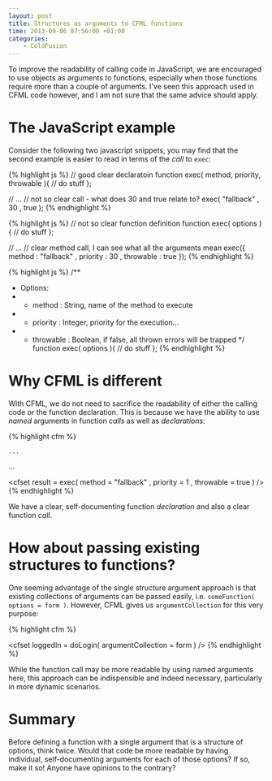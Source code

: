 ```yaml
---
layout: post
title: Structures as arguments to CFML functions
time: 2013-09-06 07:56:00 +01:00
categories:
    - ColdFusion
---
```


To improve the readability of calling code in JavaScript, we are encouraged to use objects as arguments to functions, especially when those functions require more than a couple of arguments. I've seen this approach used in CFML code however, and I am not sure that the same advice should apply.<!--more-->

# The JavaScript example

Consider the following two javascript snippets, you may find that the second example is easier to read in terms of the *call* to `exec`:

{% highlight js %}
// good clear declaratoin
function exec( method, priority, throwable ){
	// do stuff
};

// ...
// not so clear call - what does 30 and true relate to?
exec(
	 "fallback"
	, 30
	, true
);
{% endhighlight %}

{% highlight js %}
// not so clear function definition
function exec( options ){
	// do stuff
};

// ...
// clear method call, I can see what all the arguments mean
exec({
	  method    : "fallback"
	, priority  : 30
	, throwable : true
});
{% endhighlight %}


{% highlight js %}
/**
 * Options:
 * - method    : String, name of the method to execute
 * - priority  : Integer, priority for the execution...
 * - throwable : Boolean, if false, all thrown errors will be trapped
 */
function exec( options ){
  // do stuff
};
{% endhighlight %}

# Why CFML is different

With CFML, we do not need to sacrifice the readability of either the calling code *or* the function declaration. This is because we have the ability to use *named* arguments in function *calls* as well as *declarations*:

{% highlight cfm %}
<cffunction name="exec" access="public" returntype="void" output="false">
  <cfargument name="method"    type="string"  required="true"                  />
  <cfargument name="priority"  type="numeric" required="false" default="10"    />
  <cfargument name="throwable" type="boolean" required="false" default="false" />

	...
</cffunction>

...

<cfset result = exec(
   	  method    = "fallback"
  	, priority  = 1
  	, throwable = true
) />
{% endhighlight %}

We have a clear, self-documenting function *declaration* and also a clear function *call*.

# How about passing existing structures to functions?

One seeming advantage of the single structure argument approach is that existing collections of arguments can be passed easily, i.e. `someFunction( options = form )`. However, CFML gives us `argumentCollection` for this very purpose:

{% highlight cfm %}
<cffunction name="doLogin" access="public" returntype="boolean" output="false">
  <cfargument name="emailAddress" type="string" required="false" default="" />
  <cfargument name="secret"       type="string" required="false" default="" />
  <cfargument name="token"        type="string" required="false" default="" />

  <!--- etc. --->
</cffunction>

<cfset loggedIn = doLogin( argumentCollection = form ) />
{% endhighlight %}

While the function call may be more readable by using named arguments here, this approach can be indispensible and indeed necessary, particularly in more dynamic scenarios.

# Summary

Before defining a function with a single argument that is a structure of options, think twice. Would that code be more readable by having individual, self-documenting arguments for each of those options? If so, make it so! Anyone have opinions to the contrary?